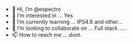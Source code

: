 - 👋 Hi, I’m @espectro
- 👀 I’m interested in ... Yes
- 🌱 I’m currently learning ... IPS4.6 and other...
- 💞️ I’m looking to collaborate on ... Full stack .....
- 📫 How to reach me ... dont.


